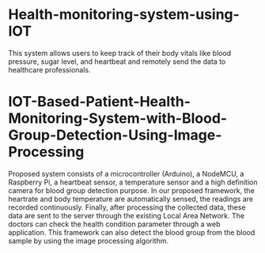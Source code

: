 # Health-monitoring-system-using-IOT
This system allows users to keep track of their body vitals like blood pressure, sugar level, and heartbeat and remotely send the data to healthcare professionals.
# IOT-Based-Patient-Health-Monitoring-System-with-Blood-Group-Detection-Using-Image-Processing
Proposed system consists of a microcontroller (Arduino), a NodeMCU, a Raspberry Pi, a heartbeat sensor, a temperature sensor and a high definition camera for blood group detection purpose. In our proposed framework, the heartrate and body temperature are automatically sensed, the readings are recorded continuously. Finally, after processing the collected data, these data are sent to the server through the existing Local Area Network. The doctors can check the health condition parameter through a web application. This framework can also detect the blood group from the blood sample by using the image processing algorithm.
